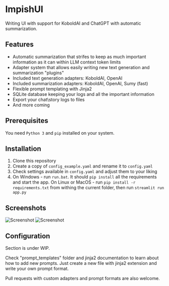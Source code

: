 # ImpishUI
Writing UI with support for KoboldAI and ChatGPT with automatic summarization.

## Features

- Automatic summarization that strifes to keep as much important information as it can within LLM context token limits
- Adapter system that allows easily writing new text generation and summarization "plugins"
- Included text generation adapters: KoboldAI, OpenAI
- Included summarization adapters: KoboldAI, OpenAI, Sumy (fast)
- Flexible prompt templating with Jinja2
- SQLite database keeping your logs and all the important information
- Export your chat\story logs to files
- And more coming

## Prerequisites

You need `Python 3` and `pip` installed on your system.

## Installation

1. Clone this repository
2. Create a copy of `config_example.yaml` and rename it to `config.yaml`
3. Check settings available in `config.yaml` and adjust them to your liking
4. On Windows - run `run.bat`. It should `pip install` all the requirements and start the app.
   On Linux or MacOS - run `pip install -r requirements.txt` from withing the current folder, then run `streamlit run app.py`


## Screenshots

![Screenshot](https://i.imgur.com/vbIfILv.png)
![Screenshot](https://i.imgur.com/EiSSnoI.png)


## Configuration

Section is under WIP. 

Check "prompt_templates" folder and jinja2 documentation to learn about how to add new prompts. Just create a new file with jinja2 extension and write your own prompt format.

Pull requests with custom adapters and prompt formats are also welcome.
